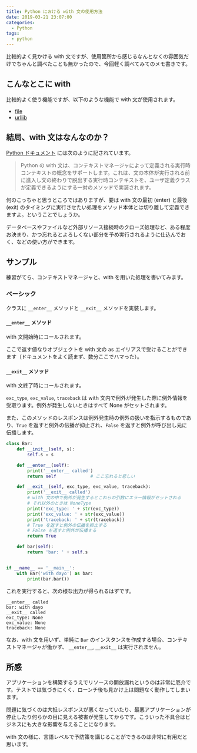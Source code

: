 ```yaml
---
title: Python における with 文の使用方法
date: 2019-03-21 23:07:00
categories:
  - Python
tags:
  - python
---
```


比較的よく見かける with 文ですが、使用箇所から感じるなんとなくの雰囲気だけでちゃんと調べたことも無かったので、今回軽く調べてみてのメモ書きです。

こんなとこに with
-----------------

比較的よく使う機能ですが、以下のような機能で with 文が使用されます。

- [file](https://docs.python.org/ja/3/tutorial/inputoutput.html#reading-and-writing-files)
- [urllib](https://docs.python.org/ja/3/library/urllib.request.html#examples)

結局、with 文はなんなのか？
---------------------------

[Python ドキュメント](https://docs.python.org/ja/3/library/stdtypes.html#context-manager-types) には次のように記されています。

> Python の with 文は、コンテキストマネージャによって定義される実行時コンテキストの概念をサポートします。これは、文の本体が実行される前に進入し文の終わりで脱出する実行時コンテキストを、ユーザ定義クラスが定義できるようにする一対のメソッドで実装されます。

何のこっちゃと思うところではありますが、要は with 文の最初 (enter) と最後 (exit) のタイミングに実行させたい処理をメソッド本体とは切り離して定義できますよ。ということでしょうか。

データベースやファイルなど外部リソース接続時のクローズ処理など、ある程度お決まり、かつ忘れるとよろしくない部分を予め実行されるように仕込んでおく、などの使い方ができます。

サンプル
--------

練習がてら、コンテキストマネージャと、with を用いた処理を書いてみます。

### ベーシック

クラスに `__enter__` メソッドと `__exit__` メソッドを実装します。

#### `__enter__` メソッド

with 文開始時にコールされます。

ここで返す値なりオブジェクトを with 文の as エイリアスで受けることができます（ドキュメントをよく読まず、数分ここでハマった）。

#### `__exit__` メソッド

with 文終了時にコールされます。

`exc_type`, `exc_value`, `traceback` は with 文内で例外が発生した際に例外情報を受取ります。例外が発生しないときはすべて None がセットされます。

また、このメソッドのレスポンスは例外発生時の例外の扱いを指示するものであり、`True` を返すと例外の伝播が抑止され、`False` を返すと例外が呼び出し元に伝播します。

```python
class Bar:
    def __init__(self, s):
        self.s = s

    def __enter__(self):
        print('__enter__ called')
        return self             # ここ忘れると悲しい

    def __exit__(self, exc_type, exc_value, traceback):
        print('__exit__ called')
        # with 文の中で例外が発生するとこれらの引数にエラー情報がセットされる
        # それ以外のときは NoneType
        print('exc_type: ' + str(exc_type))
        print('exc_value: ' + str(exc_value))
        print('traceback: ' + str(traceback))
        # True を返すと例外の伝播を抑止する
        # False を返すと例外が伝播する
        return True

    def bar(self):
        return 'bar: ' + self.s


if __name__ == '__main__':
    with Bar('with dayo') as bar:
        print(bar.bar())
```

これを実行すると、次の様な出力が得られるはずです。

```
__enter__ called
bar: with dayo
__exit__ called
exc_type: None
exc_value: None
traceback: None
```

なお、with 文を用いず、単純に `Bar` のインスタンスを作成する場合、コンテキストマネージャが働かず、
`__enter__`, `__exit__` は実行されません。

所感
----

アプリケーションを構築するうえでリソースの開放漏れというのは非常に厄介です。テストでは気づきにくく、ローンチ後も見かけ上は問題なく動作してしまいます。

問題に気づくのは大抵レスポンスが悪くなっていたり、最悪アプリケーションが停止したり何らかの目に見える被害が発生してからです。こういった不具合はビジネスにも大きな影響を与えることになります。

with 文の様に、言語レベルで予防策を講じることができるのは非常に有用だと思います。
